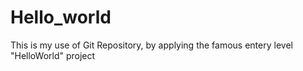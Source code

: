 # Hello_world
This is my use of Git Repository, by applying the famous entery level "HelloWorld" project
